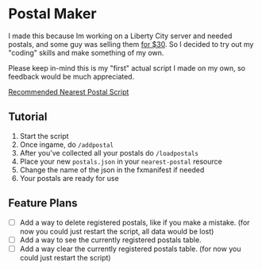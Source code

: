 # Postal Maker
I made this because Im working on a Liberty City server and needed postals, and some guy was selling them [for $30](https://forum.cfx.re/t/paid-minimap-liberty-city-new-york-city-lc-nyc-custom-mini-map/5046892). So I decided to try out my "coding" skills and make something of my own. 

Please keep in-mind this is my "first" actual script I made on my own, so feedback would be much appreciated. 

[Recommended Nearest Postal Script](https://github.com/DevBlocky/nearest-postal/releases)

## Tutorial
1. Start the script 
2. Once ingame, do ``/addpostal``
3. After you've collected all your postals do ``/loadpostals``
4. Place your new ``postals.json`` in your ``nearest-postal`` resource
5. Change the name of the json in the fxmanifest if needed
6. Your postals are ready for use

## Feature Plans
- [ ] Add a way to delete registered postals, like if you make a mistake. (for now you could just restart the script, all data would be lost)
- [ ] Add a way to see the currently registered postals table.
- [ ] Add a way clear the currently registered postals table. (for now you could just restart the script)
